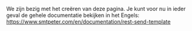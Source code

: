 We zijn bezig met het creëren van deze pagina.
Je kunt voor nu in ieder geval de gehele documentatie bekijken in het Engels:
https://www.smtpeter.com/en/documentation/rest-send-template

